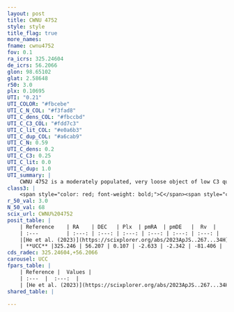 ```yaml
---
layout: post
title: CWNU 4752
style: style
title_flag: true
more_names: 
fname: cwnu4752
fov: 0.1
ra_icrs: 325.24604
de_icrs: 56.2066
glon: 98.65102
glat: 2.58648
r50: 3.0
plx: 0.10695
UTI: "0.21"
UTI_COLOR: "#fbcebe"
UTI_C_N_COL: "#f3fad8"
UTI_C_dens_COL: "#fbccbd"
UTI_C_C3_COL: "#fdd7c3"
UTI_C_lit_COL: "#e0a6b3"
UTI_C_dup_COL: "#a6cab9"
UTI_C_N: 0.59
UTI_C_dens: 0.2
UTI_C_C3: 0.25
UTI_C_lit: 0.0
UTI_C_dup: 1.0
UTI_summary: |
    CWNU 4752 is a moderately populated, very loose object of low C3 quality. It was recently reported in the literature.
class3: |
    <span style="color: red; font-weight: bold;">C</span><span style="color: red; font-weight: bold;">C</span>
r_50_val: 3.0
N_50_val: 68
scix_url: CWNU%204752
posit_table: |
    | Reference    | RA    | DEC   | Plx  | pmRA  | pmDE   |  Rv  |
    | :---         | :---: | :---: | :---: | :---: | :---: | :---: |
    |[He et al. (2023)](https://scixplorer.org/abs/2023ApJS..267...34H) | 325.241 | 56.193 | 0.095 | -2.625 | -2.325 | -- |
    | **UCC** |325.246 | 56.207 | 0.107 | -2.633 | -2.342 | -81.406 | 
cds_radec: 325.24604,+56.2066
carousel: UCC
fpars_table: |
    | Reference |  Values |
    | :---  |  :---:  |
    | [He et al. (2023)](https://scixplorer.org/abs/2023ApJS..267...34H) | `A0=2.6, m-M=15.0, logA=9.1` |
shared_table: |
    
---
```

